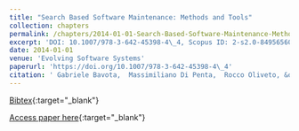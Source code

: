 ```yaml
---
title: "Search Based Software Maintenance: Methods and Tools"
collection: chapters
permalink: /chapters/2014-01-01-Search-Based-Software-Maintenance-Methods-and-Tools
excerpt: 'DOI: 10.1007/978-3-642-45398-4\_4, Scopus ID: 2-s2.0-84956560007, Cited by: 7'
date: 2014-01-01
venue: 'Evolving Software Systems'
paperurl: 'https://doi.org/10.1007/978-3-642-45398-4\_4'
citation: ' Gabriele Bavota,  Massimiliano Di Penta,  Rocco Oliveto, &quot;Search Based Software Maintenance: Methods and Tools.&quot; Evolving Software Systems, 2014.'
---
```

[Bibtex](https://dblp.org/rec/bib/books/sp/ess14/BavotaPO14){:target="_blank"}

[Access paper here](https://doi.org/10.1007/978-3-642-45398-4\_4){:target="_blank"}
